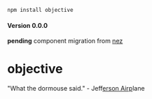 `npm install objective`

#### Version 0.0.0 

**pending** component migration from [nez](https://github.com/nomilous/nez/tree/develop)

objective
=========

"What the dormouse said."  - Jeff[erson Airp](http://www.youtube.com/watch?v=Vl89g2SwMh4)lane


